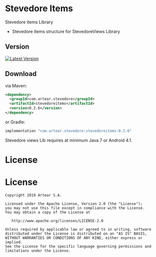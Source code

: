 # Stevedore Items
Stevedore items Library

- Stevedore items structure for StevedoreViews Library


Version 
--------

[![Latest Version](https://api.bintray.com/packages/artearmobile/Android/Stevedore-Items/images/download.svg)](https://bintray.com/artearmobile/Android/Stevedore-Items/_latestVersion)

Download
--------
via Maven:
```xml
<dependency>
  <groupId>com.artear.stevedore</groupId>
  <artifactId>stevedoreitems</artifactId>
  <version>0.2.6</version>
</dependency>
```
or Gradle:
```groovy
implementation "com.artear.stevedore:stevedoreitems:0.2.6"
```
Stevedore views Lib requires at minimum Java 7 or Android 4.1.

License
=======

License
=======

    Copyright 2019 Artear S.A.

    Licensed under the Apache License, Version 2.0 (the "License");
    you may not use this file except in compliance with the License.
    You may obtain a copy of the License at

       http://www.apache.org/licenses/LICENSE-2.0

    Unless required by applicable law or agreed to in writing, software
    distributed under the License is distributed on an "AS IS" BASIS,
    WITHOUT WARRANTIES OR CONDITIONS OF ANY KIND, either express or implied.
    See the License for the specific language governing permissions and
    limitations under the License.
